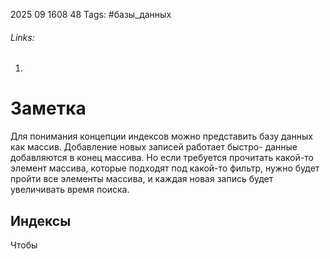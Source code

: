 2025 09 1608 48
Tags: #базы_данных 
###### Links: 
1) 
# Заметка
Для понимания концепции индексов можно представить базу данных как массив. Добавление новых записей работает быстро- данные добавляются в конец массива.
Но если требуется прочитать какой-то элемент массива, которые подходят под какой-то фильтр, нужно будет пройти все элементы массива, и каждая новая запись будет увеличивать время поиска.
## Индексы
Чтобы 